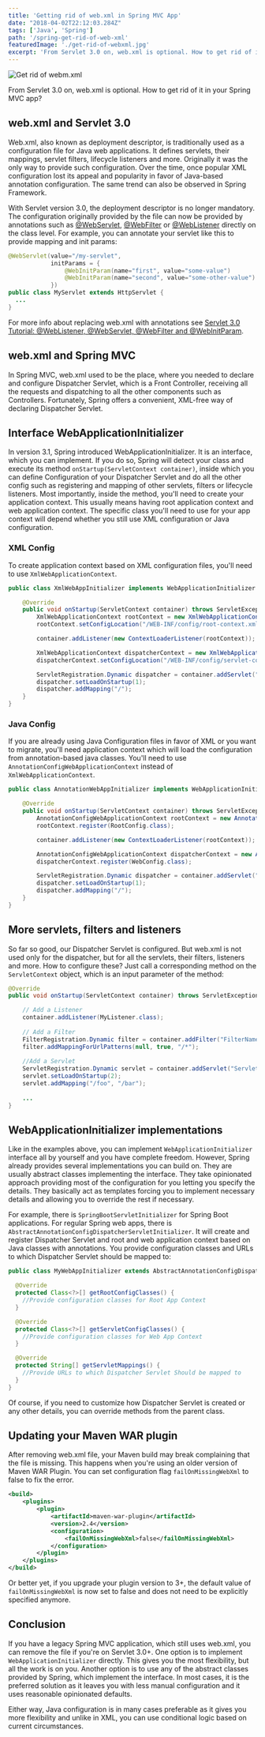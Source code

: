 ```yaml
---
title: 'Getting rid of web.xml in Spring MVC App'
date: "2018-04-02T22:12:03.284Z"
tags: ['Java', 'Spring']
path: '/spring-get-rid-of-web-xml'
featuredImage: './get-rid-of-webxml.jpg'
excerpt: 'From Servlet 3.0 on, web.xml is optional. How to get rid of it in your Spring MVC app and what is the replacement?'
---
```


![Get rid of webm.xml](./get-rid-of-webxml.jpg)

From Servlet 3.0 on, web.xml is optional. How to get rid of it in your Spring MVC app?

## web.xml and Servlet 3.0
Web.xml, also known as deployment descriptor, is traditionally used as a configuration file for Java web applications. It defines servlets, their mappings, servlet filters, lifecycle listeners and more. Originally it was the only way to provide such configuration. Over the time, once popular XML configuration lost its appeal and popularity in favor of Java-based annotation configuration. The same trend can also be observed in Spring Framework.

With Servlet version 3.0, the deployment descriptor is no longer mandatory. The configuration originally provided by the file can now be provided by annotations such as [@WebServlet](https://docs.oracle.com/javaee/7/api/javax/servlet/annotation/WebServlet.html), [@WebFilter](https://docs.oracle.com/javaee/7/api/javax/servlet/annotation/WebFilter.html) or [@WebListener](https://docs.oracle.com/javaee/7/api/javax/servlet/annotation/WebListener.html) directly on the class level. For example, you can annotate your servlet like this to provide mapping and init params:

```java
@WebServlet(value="/my-servlet",
            initParams = {
                @WebInitParam(name="first", value="some-value")
                @WebInitParam(name="second", value="some-other-value")
            })
public class MyServlet extends HttpServlet {
  ...
}
```

For more info about replacing web.xml with annotations see [Servlet 3.0 Tutorial: @WebListener, @WebServlet, @WebFilter and @WebInitParam](http://blog.caucho.com/2009/10/06/servlet-30-tutorial-weblistener-webservlet-webfilter-and-webinitparam/).

## web.xml and Spring MVC
In Spring MVC, web.xml used to be the place, where you needed to declare and configure Dispatcher Servlet, which is a Front Controller, receiving all the requests and dispatching to all the other components such as Controllers. Fortunately, Spring offers a convenient, XML-free way of declaring Dispatcher Servlet.

## Interface WebApplicationInitializer
In version 3.1, Spring introduced WebApplicationInitializer. It is an interface, which you can implement. If you do so, Spring will detect your class and execute its method `onStartup(ServletContext container)`, inside which you can define Configuration of your Dispatcher Servlet and do all the other config such as registering and mapping of other servlets, filters or lifecycle listeners. Most importantly, inside the method, you'll need to create your application context. This usually means having root application context and web application context. The specific class you'll need to use for your app context will depend whether you still use XML configuration or Java configuration.

### XML Config
To create application context based on XML configuration files, you'll need to use `XmlWebApplicationContext`.

```java
public class XmlWebAppInitializer implements WebApplicationInitializer {

    @Override
    public void onStartup(ServletContext container) throws ServletException {
        XmlWebApplicationContext rootContext = new XmlWebApplicationContext();
        rootContext.setConfigLocation("/WEB-INF/config/root-context.xml");

        container.addListener(new ContextLoaderListener(rootContext));

        XmlWebApplicationContext dispatcherContext = new XmlWebApplicationContext();
        dispatcherContext.setConfigLocation("/WEB-INF/config/servlet-context.xml");

        ServletRegistration.Dynamic dispatcher = container.addServlet("dispatcher", new DispatcherServlet(dispatcherContext));
        dispatcher.setLoadOnStartup(1);
        dispatcher.addMapping("/");
    }
}
```

### Java Config
If you are already using Java Configuration files in favor of XML or you want to migrate, you'll need application context which will load the configuration from annotation-based java classes. You'll need to use `AnnotationConfigWebApplicationContext` instead of `XmlWebApplicationContext`.

```java
public class AnnotationWebAppInitializer implements WebApplicationInitializer {

    @Override
    public void onStartup(ServletContext container) throws ServletException {
        AnnotationConfigWebApplicationContext rootContext = new AnnotationConfigWebApplicationContext();
        rootContext.register(RootConfig.class);

        container.addListener(new ContextLoaderListener(rootContext));

        AnnotationConfigWebApplicationContext dispatcherContext = new AnnotationConfigWebApplicationContext();
        dispatcherContext.register(WebConfig.class);

        ServletRegistration.Dynamic dispatcher = container.addServlet("dispatcher", new DispatcherServlet(dispatcherContext));
        dispatcher.setLoadOnStartup(1);
        dispatcher.addMapping("/");
    }
}
```

## More servlets, filters and listeners
So far so good, our Dispatcher Servlet is configured. But web.xml is not used only for the dispatcher, but for all the servlets, their filters, listeners and more. How to configure these? Just call a corresponding method on the `ServletContext` object, which is an input parameter of the method:

```java
@Override
public void onStartup(ServletContext container) throws ServletException {

    // Add a Listener
    container.addListener(MyListener.class);
    
    // Add a Filter
    FilterRegistration.Dynamic filter = container.addFilter("FilterName", MyFilter.class);
    filter.addMappingForUrlPatterns(null, true, "/*");
    
    //Add a Servlet
    ServletRegistration.Dynamic servlet = container.addServlet("ServletName", MyServlet.class);
    servlet.setLoadOnStartup(2);
    servlet.addMapping("/foo", "/bar");
    
    ...
}
```

## WebApplicationInitializer implementations
Like in the examples above, you can implement `WebApplicationInitializer` interface all by yourself and you have complete freedom. However, Spring already provides several implementations you can build on. They are usually abstract classes implementing the interface. They take opinionated approach providing most of the configuration for you letting you specify the details. They basically act as templates forcing you to implement necessary details and allowing you to override the rest if necessary. 

For example, there is `SpringBootServletInitializer` for Spring Boot applications. For regular Spring web apps, there is `AbstractAnnotationConfigDispatcherServletInitializer`. It will create and register Dispatcher Servlet and root and web application context based on Java classes with annotations. You provide configuration classes and URLs to which Dispatcher Servlet should be mapped to:

```java
public class MyWebAppInitializer extends AbstractAnnotationConfigDispatcherServletInitializer {

  @Override
  protected Class<?>[] getRootConfigClasses() {
    //Provide configuration classes for Root App Context
  }

  @Override
  protected Class<?>[] getServletConfigClasses() {
    //Provide configuration classes for Web App Context
  }

  @Override
  protected String[] getServletMappings() {
    //Provide URLs to which Dispatcher Servlet Should be mapped to
  }
}
```

Of course, if you need to customize how Dispatcher Servlet is created or any other details, you can override methods from the parent class.

## Updating your Maven WAR plugin
After removing web.xml file, your Maven build may break complaining that the file is missing. This happens when you're using an older version of Maven WAR Plugin. You can set configuration flag `failOnMissingWebXml` to false to fix the error. 

```xml
<build>
    <plugins>
        <plugin>
            <artifactId>maven-war-plugin</artifactId>
            <version>2.4</version>
            <configuration>
                <failOnMissingWebXml>false</failOnMissingWebXml>    
            </configuration>
        </plugin>
    </plugins>
</build>
```

Or better yet, if you upgrade your plugin version to 3+, the default value of `failOnMissingWebXml` is now set to false and does not need to be explicitly specified anymore.

## Conclusion
If you have a legacy Spring MVC application, which still uses web.xml, you can remove the file if you're on Servlet 3.0+. One option is to implement `WebApplicationInitializer` directly. This gives you the most flexibility, but all the work is on you. Another option is to use any of the abstract classes provided by Spring, which implement the interface. In most cases, it is the preferred solution as it leaves you with less manual configuration and it uses reasonable opinionated defaults.

Either way, Java configuration is in many cases preferable as it gives you more flexibility and unlike in XML, you can use conditional logic based on current circumstances.